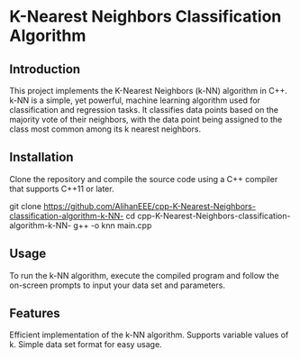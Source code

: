 # K-Nearest Neighbors Classification Algorithm

## Introduction
This project implements the K-Nearest Neighbors (k-NN) algorithm in C++. k-NN is a simple, yet powerful, machine learning algorithm used for classification and regression tasks. It classifies data points based on the majority vote of their neighbors, with the data point being assigned to the class most common among its k nearest neighbors.

## Installation
Clone the repository and compile the source code using a C++ compiler that supports C++11 or later.

git clone https://github.com/AlihanEEE/cpp-K-Nearest-Neighbors-classification-algorithm-k-NN-
cd cpp-K-Nearest-Neighbors-classification-algorithm-k-NN-
g++ -o knn main.cpp

## Usage
To run the k-NN algorithm, execute the compiled program and follow the on-screen prompts to input your data set and parameters.

## Features
Efficient implementation of the k-NN algorithm.
Supports variable values of k.
Simple data set format for easy usage.
